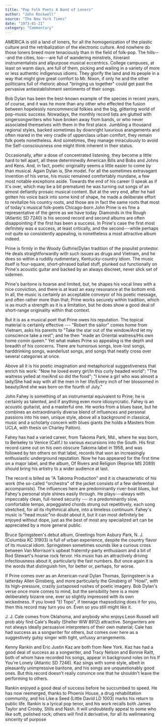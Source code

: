 ```yaml
---
title: "Pop Folk Poets A Band of Loners"
author: "John Rockwell"
source: "The New York Times"
date: "1973-01-21"
category: "Commentary"
---
```


AMERICA is still a land of loners, for all the homogenization of the plastic culture and the retribalization of the electronic culture. And nowhere do those loners breed more tenaciously than in the field of folk-pop. The hills---and the cities, too---are full of wandering minstrels, itinerant instrumentalists and allpurpose musical eccentrics. College campuses, at least on warm days, are full of them, picking and wailing in a variety of more or less authentic indigenous idioms. They glorify the land and its people in a way that might give great comfort to Mr. Nixon, if only he and the other politicians full of rhetoric about "bringing us together" could get past the pervasive antiestablishment sentiments of their songs.

Bob Dylan has been the best-known example of the species in recent years, of course, and it was he more than any other who effected the fusion between hopelessly noncommercial folkies and the big, glittering world of pop-music success. Nowadays, the monthly record lists are glutted with singersongwriters who have broken away from bands, or who never associated themselves with them in the first place. Jumbling a thousand regional styles, backed sometimes by downright luxurious arangements and often reared in the very cradle of upperclass urban comfort, they remain folk poets nonetheless. And sometimes, they manage miraculously to avoid the Self-consciousness one might think inherent in their status.

Occasionally, after a dose of concentrated listening, they become a little hard to tell apart, all these determinedly American Bills and Bobs and Johns and Kens. And, in fact, poetic originality seems a little easier to come by than musical. Again Dylan is, She model. For all the sometimes extravagant invention of his verse, his music remained comfortably mundane, a few most notable exceptions aside. Towards the end of his career (I speak as if it's over, which may be a bit premature) he was turning out songs of an almost defiantly prosaic musical content. But at the very end, after he had gotten his voice back into some kind of shape, he made a deliberate effort to revitalize his country roots, and those are in fact the same roots that most of today's musical folk-poets Chicago-born John Prine is es fine a representative of the genre as we have today. Diamonds in the Rough (Atlantic SD 7240) is his second record and second albums are often disappointing if the first has been a success. In Prine's case the first most definitely was a success, at least critically, and the second---while perhaps not quite so consistently appealing, is nonetheless a most attractive album indeed.

Prine is firmly in the Woody Guthrie/Dylan tradition of the populist protestor. He deals straightforwardly with such issues as drugs and Vietnam, and he does so within a ruddily rudimentary, Kentucky-country idiom. The music itself is four-square, short-phrased ballad stuff, plunked out functionally on Prine's acoustic guitar and backed by an always discreet, never slick set of sidemen.

Prine's baritone is hoarse and limited, but, he shapes his vocal lines with a nice conviction, and there is at least an easy resonance at the bottom end. In all, the music is certainly an acceptable conveyor of his poetic message, and often rather more than that; Prine works securely within tradition, which is as much a strength as it is a limitation, but he does show a good deal of short-range originality within that context.

But it is as a musical poet that Prine owes his reputation. The topical material is certainly effective --- "Robert the sailor" comes home from Vietnam, asks his parents to "Take the star out of the window/And let my conscience take a rest"; and he then "made an Oriental waitress/His own home comin queen." Yet what makes Prine so appealing is the depth and breadth of his concerns. There are humorous songs, love-lost songs, harddrinking songs, wanderlust songs, and songs that neatly cross over several categories at once.

Above all it is his poetic imagination and metaphorical suggestiveness that enrich his work: "Now he loved every girl/In this curly headed world"; "The waitress yelled at me/And so did the food"; "I knew a girl who was almost a lady/She had way with all the men in her life/Every inch of her blossomed in beauty/And she was born on the fourth of July."

John Fahey is something of an instrumental equivalent to Prine; he is certainly as talented, and if anything even more idiosyncratic. Fahey is an acoustic guitarist, and a masterful one. He works from a blues base, but he combines an extraordinarily diverse blend of influences and personal passions into his own, unique style, above all a background in classical, music and a scholarly concern with blues giants (he holds a Masters from UCLA, with thesis on Charley Patton).

Fahey has had a varied career, from Takoma Park, Md., where he was born, to Berkeley to Venice (Calif.) to various excursions into the South. His first record came out on his own obscure Takoma label in 1958, and was followed by ten others on that label, records that won an increasingly enthusiastic underground reputation. Now he has appeared for the first time on a major label, and the album, Of Rivers and Religion (Reprise MS 2089) should bring his artistry to a wider audience at last.

The record is billed as "A Takoma Production" and it is characteristic of his work (the so-called "orchestra" of the jacket consists of a few deferential accompanists). The influences here are predominantly river-boat blues, but Fahey's personal style shines easily through. He plays---always with impeccably clean, full-toned security --- in a predominantly slow, comfortable tempo, arpeggiated chords strung out repetitively, each song stretched, for all its rhythmical allure, into a timeless continuum. Fahey's music is "head music"no doubt about it, but it can most definitely be enjoyed without dope, just as the best of most any specialized art can be appreciated by a more general public.

Bruce Springsteen's debut album, Greetings from Asbury Park, N. J. (Columbia KC 31903) is full of urban experience, despite the country flavor of its musical idiom. Springsteen sometimes sounds like a curious cross between Van Morrison's upbeat fraternity-party enthusiasm and a bit of Rod Stewart's hoarse rock fervor. His music has an attractively driving infectiousness about it, particularly the fast numbers. But once again it is the words that distinguish him, for better or, perhaps, for worse.

If Prine comes over as an American-rural Dylan Thomas, Springsteen is a latterday Allen Ginsberg, and more particularly the Ginsberg of "Howl", with its high-pressure, crazily juxtaposed rushes of poetic imagery. Bob Dylan's verse once more comes to mind, but the sensibility here is a more deliberately bizarre one, ever so slightly impressed with its own wickedness. If you loved "El Topo", if teenage rhapsodizing does it for you, then this record may turn you on. Even so you still might like it.

J. J. Cale comes from Oklahoma, and anybody who enjoys Leon Russell will prob ably find Cale's Really (Shelter WW 8912) attractive. Songwriters are not always ideally persuasive interpreters of their own material; Cale has had success as a songwriter for others, but comes over here as a suggestively gutsy singer with tight, unfussy arrangements.

Kenny Rankin and Eric Justin Kaz are both from New York. Kaz has had a good deal of success as a songwriter, and Tracy Nelson and Bonnie Raitt, both of whom have recorded his songs, appear in background roles on his If You're Lonely (Atlantic SD 7246). Kaz sings with some style, albeit in pleasantly unimpressive baritone, and his songs are unquestionably good ones. But this record doesn't really convince one that he shouldn't leave the performing to others.

Rankin enjoyed a good deal of success before he succumbed to speed. He has now reemerged, thanks to Phoenix House, a drug rehabilitation community, and his Like a Seed (Little David LD 1003) marks his return to public life. Rankin is a lyrical pop tenor, and his work recalls both James Taylor and Crosby, Stills and Nash. It will undoubtedly appeal to some who like soft, polished rock; others will find it derivative, for all its wellmeaning sincerity of purpose